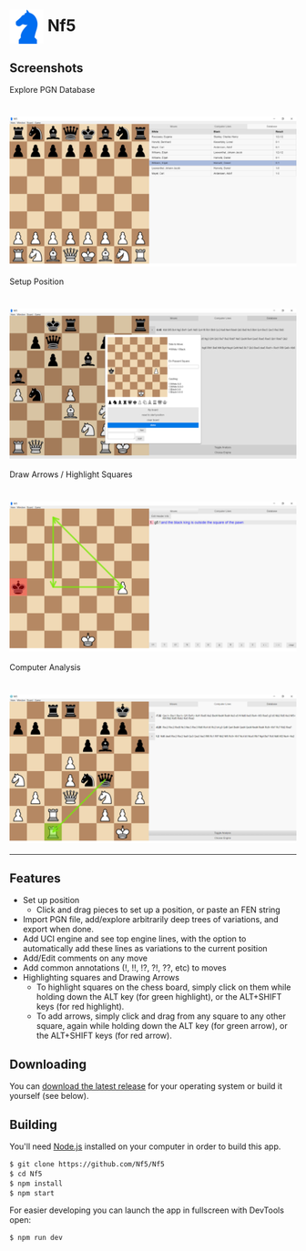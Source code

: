 # <img src="https://github.com/chad-russell/chess_analysis/blob/master/assets/app-icon/png/64.png" width="60px" align="center" alt="Nf5 icon"> Nf5

## Screenshots

Explore PGN Database
# <img src="https://github.com/chad-russell/chess_analysis/blob/master/assets/screenshots/Screenshot1.png" align="center" alt="Screenshot1">

Setup Position
# <img src="https://github.com/chad-russell/chess_analysis/blob/master/assets/screenshots/Screenshot2.png" align="center" alt="Screenshot2">

Draw Arrows / Highlight Squares
# <img src="https://github.com/chad-russell/chess_analysis/blob/master/assets/screenshots/Screenshot3.png" align="center" alt="Screenshot3">

Computer Analysis
# <img src="https://github.com/chad-russell/chess_analysis/blob/master/assets/screenshots/Screenshot4.png" align="center" alt="Screenshot4">

---

## Features

- Set up position
  - Click and drag pieces to set up a position, or paste an FEN string
- Import PGN file, add/explore arbitrarily deep trees of variations, and export when done.
- Add UCI engine and see top engine lines, with the option to automatically add these lines as variations to the current position
- Add/Edit comments on any move
- Add common annotations (!, !!, !?, ?!, ??, etc) to moves
- Highlighting squares and Drawing Arrows
  - To highlight squares on the chess board, simply click on them while holding down the ALT key (for green highlight), or the ALT+SHIFT keys (for red highlight).
  - To add arrows, simply click and drag from any square to any other square, again while holding down the ALT key (for green arrow), or the ALT+SHIFT keys (for red arrow).

## Downloading

You can [download the latest release](https://github.com/Nf5/Nf5/releases) for your operating system or build it yourself (see below).

## Building

You'll need [Node.js](https://nodejs.org) installed on your computer in order to build this app.

```bash
$ git clone https://github.com/Nf5/Nf5
$ cd Nf5
$ npm install
$ npm start
```

For easier developing you can launch the app in fullscreen with DevTools open:

```bash
$ npm run dev
```
